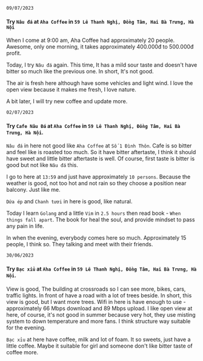 `09/07/2023`
#### Try `Nâu đá` at `Aha Coffee` in `59 Lê Thanh Nghị, Đồng Tâm, Hai Bà Trưng, Hà Nội`

When I come at 9:00 am, Aha Coffee had approximately 20 people. Awesome, only one morning, it takes approximately 400.000đ to 500.000đ profit.

Today, I try `Nâu đá` again. This time, It has a mild sour taste and doesn't have bitter so much like the previous one. In short, It's not good.

The air is fresh here although have some vehicles and light wind. I love the open view because it makes me fresh, I love nature.

A bit later, I will try new coffee and update more.

`02/07/2023`

#### Try `Cafe Nâu Đá` at `Aha Coffee` in `59 Lê Thanh Nghị, Đồng Tâm, Hai Bà Trưng, Hà Nội`.

`Nâu đá` in here not good like `Aha Coffee` at `Số 1 Đình Thôn`. Cafe is so bitter and feel like is roasted too much. So it have bitter aftertaste, I think it should have sweet and little bitter aftertaste is well. Of course, first taste is bitter is good but not like `Nâu đá` this.

I go to here at `13:59` and just have approximately `10 persons`. Because the weather is good, not too hot and not rain so they choose a position near balcony. Just like me.

`Dứa ép` and `Chanh tươi` in here is good, like natural. 

Today I learn `Golang` and a little `Vim` in `2.5 hours` then read book - `When things fall apart`. The book for heal the soul, and provide mindset to pass any pain in life.

In when the evening, everybody comes here so much. Approximately 15 people, I think so. They talking and meet with their friends. 


`30/06/2023`

#### Try `Bạc xỉu` at `Aha Coffee` in `59 Lê Thanh Nghị, Đồng Tâm, Hai Bà Trưng, Hà Nội`.
  View is good, The building at crossroads so I can see more, bikes, cars, traffic lights. In front of have a road with a lot of trees beside. In short, this view is good, but I want more trees. Wifi in here is have enough to use - approximately 66 Mbps download and 89 Mbps upload. I like open view at here, of course, it's not good in summer because very hot, they use misting system to down temperature and more fans. I think structure way suitable for the evening.

  `Bạc xỉu` at here have coffee, milk and lot of foam. It so sweets, just have a little coffee. Maybe it suitable for girl and someone don't like bitter taste of coffee more. 
